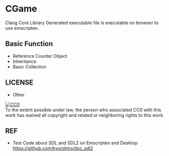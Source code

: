 # CGame

Clang Core Library
Generated executable file is executable on browser
to use emscripten.

## Basic Function
- Reference Counter Object
- Inheritance
- Basic Collection

## LICENSE

- Other
<p xmlns:dct="http://purl.org/dc/terms/">
  <a rel="license"
     href="http://creativecommons.org/publicdomain/zero/1.0/">
    <img src="http://i.creativecommons.org/p/zero/1.0/88x31.png" style="border-style: none;" alt="CC0" />
  </a>
  <br />
  To the extent possible under law,
  <span rel="dct:publisher" resource="[_:publisher]">the person who associated CC0</span>
  with this work has waived all copyright and related or neighboring
  rights to this work.
</p>


## REF
- Test Code about SDL and SDL2 on Emscripten and Desktop  
  https://github.com/kyorohiro/doc_sdl2

